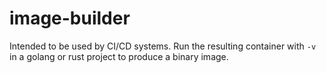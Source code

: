 # image-builder

Intended to be used by CI/CD systems. Run the resulting container with `-v` in a golang or rust project to produce a binary image.
